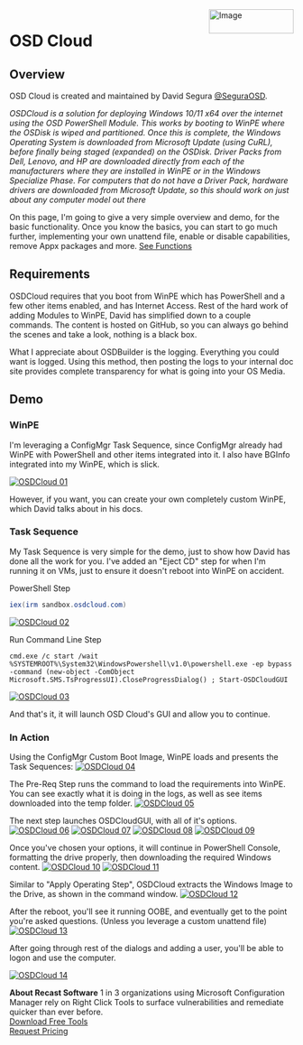 <img style="float: right;" src="https://www.recastsoftware.com/wp-content/uploads/2021/10/Recast-Logo-Dark_Horizontal.svg"  alt="Image" height="43" width="150">

# OSD Cloud

## Overview

OSD Cloud is created and maintained by David Segura [@SeguraOSD](https://twitter.com/SeguraOSD).  

*OSDCloud is a solution for deploying Windows 10/11 x64 over the internet using the OSD PowerShell Module.  This works by booting to WinPE where the OSDisk is wiped and partitioned.  Once this is complete, the Windows Operating System is downloaded from Microsoft Update (using CuRL), before finally being staged (expanded) on the OSDisk.  Driver Packs from Dell, Lenovo, and HP are downloaded directly from each of the manufacturers where they are installed in WinPE or in the Windows Specialize Phase.  For computers that do not have a Driver Pack, hardware drivers are downloaded from Microsoft Update, so this should work on just about any computer model out there*

On this page, I'm going to give a very simple overview and demo, for the basic functionality.  Once you know the basics, you can start to go much further, implementing your own unattend file, enable or disable capabilities, remove Appx packages and more. [See Functions](https://www.osdcloud.com/sandbox/functions)

## Requirements

OSDCloud requires that you boot from WinPE which has PowerShell and a few other items enabled, and has Internet Access.  Rest of the hard work of adding Modules to WinPE, David has simplified down to a couple commands.  The content is hosted on GitHub, so you can always go behind the scenes and take a look, nothing is a black box.

What I appreciate about OSDBuilder is the logging.  Everything you could want is logged. Using this method, then posting the logs to your internal doc site provides complete transparency for what is going into your OS Media.

## Demo

### WinPE

I'm leveraging a ConfigMgr Task Sequence, since ConfigMgr already had WinPE with PowerShell and other items integrated into it.  I also have BGInfo integrated into my WinPE, which is slick.

[![OSDCloud 01](media/OSDCloud01.png)](media/OSDCloud01.png)

However, if you want, you can create your own completely custom WinPE, which David talks about in his docs.

### Task Sequence

My Task Sequence is very simple for the demo, just to show how David has done all the work for you.  I've added an "Eject CD" step for when I'm running it on VMs, just to ensure it doesn't reboot into WinPE on accident.

PowerShell Step

```PowerShell
iex(irm sandbox.osdcloud.com)
```

[![OSDCloud 02](media/OSDCloud02.png)](media/OSDCloud02.png)

Run Command Line Step

```
cmd.exe /c start /wait %SYSTEMROOT%\System32\WindowsPowershell\v1.0\powershell.exe -ep bypass -command (new-object -ComObject Microsoft.SMS.TsProgressUI).CloseProgressDialog() ; Start-OSDCloudGUI
```

[![OSDCloud 03](media/OSDCloud03.png)](media/OSDCloud03.png)

And that's it, it will launch OSD Cloud's GUI and allow you to continue.

### In Action

Using the ConfigMgr Custom Boot Image, WinPE loads and presents the Task Sequences:
[![OSDCloud 04](media/OSDCloud04.png)](media/OSDCloud04.png)

The Pre-Req Step runs the command to load the requirements into WinPE.  You can see exactly what it is doing in the logs, as well as see items downloaded into the temp folder.
[![OSDCloud 05](media/OSDCloud05.png)](media/OSDCloud05.png)

The next step launches OSDCloudGUI, with all of it's options.
[![OSDCloud 06](media/OSDCloud06.png)](media/OSDCloud06.png)
[![OSDCloud 07](media/OSDCloud07.png)](media/OSDCloud07.png)
[![OSDCloud 08](media/OSDCloud08.png)](media/OSDCloud08.png)
[![OSDCloud 09](media/OSDCloud09.png)](media/OSDCloud09.png)

Once you've chosen your options, it will continue in PowerShell Console, formatting the drive properly, then downloading the required Windows content.
[![OSDCloud 10](media/OSDCloud10.png)](media/OSDCloud10.png)
[![OSDCloud 11](media/OSDCloud11.png)](media/OSDCloud11.png)

Similar to "Apply Operating Step", OSDCloud extracts the Windows Image to the Drive, as shown in the command window.
[![OSDCloud 12](media/OSDCloud12.png)](media/OSDCloud12.png)

After the reboot, you'll see it running OOBE, and eventually get to the point you're asked questions. (Unless you leverage a custom unattend file)
[![OSDCloud 13](media/OSDCloud13.png)](media/OSDCloud13.png)

After going through rest of the dialogs and adding a user, you'll be able to logon and use the computer.

[![OSDCloud 14](media/OSDCloud14.png)](media/OSDCloud14.png)

**About Recast Software**
1 in 3 organizations using Microsoft Configuration Manager rely on Right Click Tools to surface vulnerabilities and remediate quicker than ever before.  
[Download Free Tools](https://www.recastsoftware.com/?utm_source=cmdocs&utm_medium=referral&utm_campaign=cmdocs#formarea)  
[Request Pricing](https://www.recastsoftware.com/pricing?utm_source=cmdocs&utm_medium=referral&utm_campaign=cmdocs)
